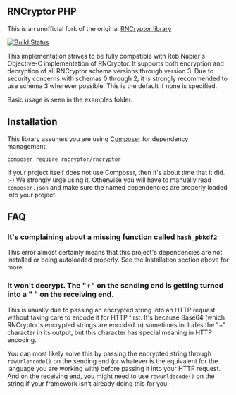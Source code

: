 RNCryptor PHP
-------------

This is an unofficial fork of the original [RNCryptor library](https://github.com/RNCryptor/RNCryptor-php) 

[![Build Status](https://travis-ci.org/RNCryptor/RNCryptor-php.svg?branch=master)](https://travis-ci.org/RNCryptor/RNCryptor-php)

This implementation strives to be fully compatible with Rob Napier's
Objective-C implementation of RNCryptor.  It supports both encryption and
decryption of all RNCryptor schema versions through version 3.  Due to security
concerns with schemas 0 through 2, it is strongly recommended to use schema 3
wherever possible.  This is the default if none is specified.

Basic usage is seen in the examples folder.

## Installation

This library assumes you are using [Composer](http://getcomposer.org) for dependency management.

```
composer require rncryptor/rncryptor
```

If your project itself does not use Composer, then it's about time that it did. ;-)  We strongly urge using it.  Otherwise you will have to manually read `composer.json` and make sure the named dependencies are properly loaded into your project.

## FAQ

### It's complaining about a missing function called `hash_pbkdf2`

This error almost certainly means that this project's dependencies are not installed or being autoloaded properly.  See the Installation section above for more.

### It won't decrypt. The "+" on the sending end is getting turned into a " " on the receiving end.

This is usually due to passing an encrypted string into an HTTP request without taking care to encode it for HTTP first.  It's because Base64 (which RNCryptor's encrypted strings are encoded in) sometimes includes the "+" character in its output, but this character has special meaning in HTTP encoding.

You can most likely solve this by passing the encrypted string through `rawurlencode()` on the sending end  (or whatever is the equivalent for the language you are working with) before passing it into your HTTP request.  And on the receiving end, you might need to use `rawurldecode()` on the string if your framework isn't already doing this for you.
